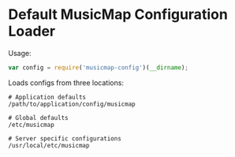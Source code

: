# Default MusicMap Configuration Loader

Usage:

```javascript
var config = require('musicmap-config')(__dirname);
```

Loads configs from three locations:

```
# Application defaults
/path/to/application/config/musicmap

# Global defaults
/etc/musicmap

# Server specific configurations
/usr/local/etc/musicmap
```

